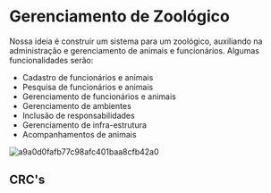 # Gerenciamento de Zoológico
Nossa ideia é construir um sistema para um zoológico, auxiliando na administração e gerenciamento de animais e funcionários.
Algumas funcionalidades serão:

* Cadastro de funcionários e animais
* Pesquisa de funcionários e animais
* Gerenciamento de funcionários e animais
* Gerenciamento de ambientes
* Inclusão de responsabilidades
* Gerenciamento de infra-estrutura
* Acompanhamentos de animais

![a9a0d0fafb77c98afc401baa8cfb42a0](https://user-images.githubusercontent.com/36963093/66428256-1b3c4880-e9ec-11e9-8c30-9f3dfb0ef583.jpg)

## CRC's


